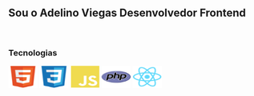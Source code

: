 <h2>Sou o Adelino Viegas Desenvolvedor Frontend</h2>

<div style="display: inline_block"><br>
  <h3>Tecnologias</h3>
  
  <img align="center" alt="Adelino-HTML" height="45" width="58" src="https://raw.githubusercontent.com/devicons/devicon/master/icons/html5/html5-original.svg">
  <img align="center" alt="Adelino-CSS" height="45" width="58" src="https://raw.githubusercontent.com/devicons/devicon/master/icons/css3/css3-original.svg">
  <img align="center" alt="Adelino-JS" height="45" width="58" src="https://raw.githubusercontent.com/devicons/devicon/master/icons/javascript/javascript-plain.svg">
  <img align="center" alt="Adelino-PHP" height="45" width="58" src="https://raw.githubusercontent.com/devicons/devicon/master/icons/php/php-original.svg">
  <img align="center" alt="Adelino-REACT" height="45" width="58" src="https://raw.githubusercontent.com/devicons/devicon/master/icons/react/react-original.svg">
</div>
  

 


